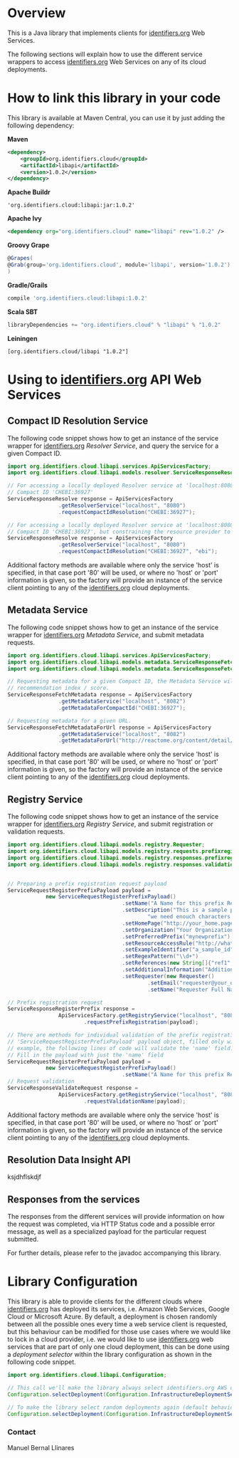 # Overview
This is a Java library that implements clients for [identifiers.org](https://identifiers.org) Web Services.

The following sections will explain how to use the different service wrappers to access
[identifiers.org](https://identifiers.org) Web Services on any of its cloud deployments.


# How to link this library in your code
This library is available at Maven Central, you can use it by just adding the following dependency:

**Maven**
```xml
<dependency>
    <groupId>org.identifiers.cloud</groupId>
    <artifactId>libapi</artifactId>
    <version>1.0.2</version>
</dependency>
```

**Apache Buildr**
```
'org.identifiers.cloud:libapi:jar:1.0.2'
```

**Apache Ivy**
```xml
<dependency org="org.identifiers.cloud" name="libapi" rev="1.0.2" />
```

**Groovy Grape**
```groovy
@Grapes(
@Grab(group='org.identifiers.cloud', module='libapi', version='1.0.2')
)
```

**Gradle/Grails**
```gradle
compile 'org.identifiers.cloud:libapi:1.0.2'
```

**Scala SBT**
```scala
libraryDependencies += "org.identifiers.cloud" % "libapi" % "1.0.2"
```

**Leiningen**
```
[org.identifiers.cloud/libapi "1.0.2"]
```

# Using to [identifiers.org](https://identifiers.org) API Web Services
## Compact ID Resolution Service
The following code snippet shows how to get an instance of the service wrapper for
[identifiers.org](https://identifiers.org) _Resolver Service_, and query the service for a given Compact ID.
```java
import org.identifiers.cloud.libapi.services.ApiServicesFactory;
import org.identifiers.cloud.libapi.models.resolver.ServiceResponseResolve;

// For accessing a locally deployed Resolver service at 'localhost:8080', and requesting resolution of
// Compact ID 'CHEBI:36927'
ServiceResponseResolve response = ApiServicesFactory
                .getResolverService("localhost", "8080")
                .requestCompactIdResolution("CHEBI:36927");

// For accessing a locally deployed Resolver service at 'localhost:8080', and requesting resolution of
// Compact ID 'CHEBI:36927', but constraining the resource provider to 'ebi'
ServiceResponseResolve response = ApiServicesFactory
                .getResolverService("localhost", "8080")
                .requestCompactIdResolution("CHEBI:36927", "ebi");
```

Additional factory methods are available where only the service 'host' is specified, in that case port '80' will be
used, or where no 'host' or 'port' information is given, so the factory will provide an instance of the service client
pointing to any of the [identifiers.org](https://identifiers.org) cloud deployments.


## Metadata Service
The following code snippet shows how to get an instance of the service wrapper for
[identifiers.org](https://identifiers.org) _Metadata Service_, and submit metadata requests.
```java
import org.identifiers.cloud.libapi.services.ApiServicesFactory;
import org.identifiers.cloud.libapi.models.metadata.ServiceResponseFetchMetadata;
import org.identifiers.cloud.libapi.models.metadata.ServiceResponseFetchMetadataForUrl;

// Requesting metadata for a given Compact ID, the Metadata Service will choose the resource provider with the highest
// recommendation index / score.
ServiceResponseFetchMetadata response = ApiServicesFactory
                .getMetadataService("localhost", "8082")
                .getMetadataForCompactId("CHEBI:36927");

// Requesting metadata for a given URL.
ServiceResponseFetchMetadataForUrl response = ApiServicesFactory
                .getMetadataService("localhost", "8082")
                .getMetadataForUrl("http://reactome.org/content/detail/R-HSA-201451");
```

Additional factory methods are available where only the service 'host' is specified, in that case port '80' will be
used, or where no 'host' or 'port' information is given, so the factory will provide an instance of the service client
pointing to any of the [identifiers.org](https://identifiers.org) cloud deployments.


## Registry Service
The following code snippet shows how to get an instance of the service wrapper for
[identifiers.org](https://identifiers.org) _Registry Service_, and submit registration or validation requests.
```java
import org.identifiers.cloud.libapi.models.registry.Requester;
import org.identifiers.cloud.libapi.models.registry.requests.prefixregistration.ServiceRequestRegisterPrefixPayload;
import org.identifiers.cloud.libapi.models.registry.responses.prefixregistration.ServiceResponseRegisterPrefix;
import org.identifiers.cloud.libapi.models.registry.responses.validation.ServiceResponseValidateRequest;


// Preparing a prefix registration request payload
ServiceRequestRegisterPrefixPayload payload =
            new ServiceRequestRegisterPrefixPayload()
                                    .setName("A Name for this prefix Registration Request")
                                    .setDescription("This is a sample prefix registration request from a unit test of libapi, " +
                                            "we need enouch characters for the description")
                                    .setHomePage("http://your_home.page")
                                    .setOrganization("Your Organization")
                                    .setPreferredPrefix("mynewprefix")
                                    .setResourceAccessRule("http://whatever_url/{$id}")
                                    .setExampleIdentifier("a_sample_id")
                                    .setRegexPattern("\\d+")
                                    .setReferences(new String[]{"ref1", "ref2"})
                                    .setAdditionalInformation("Additional information about this unit test")
                                    .setRequester(new Requester()
                                            .setEmail("requester@your_organization.mail")
                                            .setName("Requester Full Name"));

// Prefix registration request
ServiceResponseRegisterPrefix response =
                ApiServicesFactory.getRegistryService("localhost", "8081")
                        .requestPrefixRegistration(payload);

// There are methods for individual validation of the prefix registration payload fields, they all use the same
// 'ServiceRequestRegisterPrefixPayload' payload object, filled only with the field that wants to be validated. As an
// example, the following lines of code will validate the 'name' field.
// Fill in the payload with just the 'name' field
ServiceRequestRegisterPrefixPayload payload =
            new ServiceRequestRegisterPrefixPayload()
                                    .setName("A Name for this prefix Registration Request");
// Request validation
ServiceResponseValidateRequest response =
                ApiServicesFactory.getRegistryService("localhost", "8081")
                        .requestValidationName(payload);
```

Additional factory methods are available where only the service 'host' is specified, in that case port '80' will be
used, or where no 'host' or 'port' information is given, so the factory will provide an instance of the service client
pointing to any of the [identifiers.org](https://identifiers.org) cloud deployments.

## Resolution Data Insight API
ksjdhflskdjf

## Responses from the services
The responses from the different services will provide information on how the request was completed, via HTTP Status
code and a possible error message, as well as a specialized payload for the particular request submitted.

For further details, please refer to the javadoc accompanying this library.

# Library Configuration
This library is able to provide clients for the different clouds where [identifiers.org](https://identifiers.org) has
deployed its services, i.e. Amazon Web Services, Google Cloud or Microsoft Azure. By default, a deployment is chosen
randomly between all the possible ones every time a web service client is requested, but this behaviour can be modified
for those use cases where we would like to lock in a cloud provider, i.e. we would like to use [identifiers.org](https://identifiers.org)
web services that are part of only one cloud deployment, this can be done using a _deployment selector_ within the
library configuration as shown in the following code snippet.

````java
import org.identifiers.cloud.libapi.Configuration;

// This call we'll make the library always select identifiers.org AWS deployment
Configuration.selectDeployment(Configuration.InfrastructureDeploymentSelector.AWS);

// To make the library select random deployments again (default behaviour), we use the 'ANY' selector
Configuration.selectDeployment(Configuration.InfrastructureDeploymentSelector.ANY);
````


### Contact
Manuel Bernal Llinares

